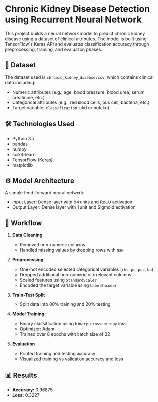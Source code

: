 # Chronic Kidney Disease Detection using Recurrent Neural Network

This project builds a neural network model to predict chronic kidney disease using a dataset of clinical attributes. The model is built using TensorFlow's Keras API and evaluates classification accuracy through preprocessing, training, and evaluation phases.

## 📁 Dataset

The dataset used is `chronic_kidney_disease.csv`, which contains clinical data including:
- Numeric attributes (e.g., age, blood pressure, blood urea, serum creatinine, etc.)
- Categorical attributes (e.g., red blood cells, pus cell, bacteria, etc.)
- Target variable: `classification` (ckd or notckd)

## 🛠️ Technologies Used

- Python 3.x
- pandas
- numpy
- scikit-learn
- TensorFlow (Keras)
- matplotlib

## ⚙️ Model Architecture

A simple feed-forward neural network:
- Input Layer: Dense layer with 64 units and ReLU activation
- Output Layer: Dense layer with 1 unit and Sigmoid activation

## 🔄 Workflow

1. **Data Cleaning**
   - Removed non-numeric columns
   - Handled missing values by dropping rows with `NaN`
   
2. **Preprocessing**
   - One-hot encoded selected categorical variables (`rbc`, `pc`, `pcc`, `ba`)
   - Dropped additional non-numeric or irrelevant columns
   - Scaled features using `StandardScaler`
   - Encoded the target variable using `LabelEncoder`
   
3. **Train-Test Split**
   - Split data into 80% training and 20% testing

4. **Model Training**
   - Binary classification using `binary_crossentropy` loss
   - Optimizer: Adam
   - Trained over 8 epochs with batch size of 32

5. **Evaluation**
   - Printed training and testing accuracy
   - Visualized training vs validation accuracy and loss

## 📊 Results

- **Accuracy:**  0.96875
- **Loss:**   0.3227


